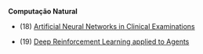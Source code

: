 **Computação Natural**

* (18) [Artificial Neural Networks in Clinical Examinations](T1)

* (19) [Deep Reinforcement Learning applied to Agents](T2)